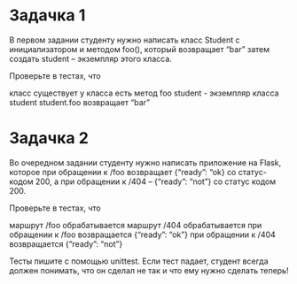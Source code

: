 
# Задачка 1

В первом задании студенту нужно написать класс Student с инициализатором и методом foo(), который возвращает “bar” затем создать student – экземпляр этого класса. 


Проверьте в тестах, что

класс существует
у класса есть метод foo
student - экземпляр класса student
student.foo возвращает “bar”


# Задачка 2

Во очередном задании студенту нужно написать приложение на Flask, которое при обращении к /foo возвращает {“ready”: “ok} со статус-кодом 200, а при обращении к /404 –  {“ready”: “not”} со статус кодом 200.

Проверьте в тестах, что

маршрут /foo обрабатывается
маршрут /404 обрабатывается
при обращении  к /foo возвращается  {“ready”: “ok”}
при обращении  к /404 возвращается  {“ready”: “not”}


Тесты пишите с помощью unittest. Если тест падает, студент всегда должен понимать, что он сделал не так и что ему нужно сделать теперь!
